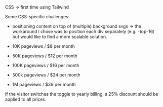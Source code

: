 CSS -> first time using Tailwind

Some CSS-specific challenges:

- positioning content on top of (multiple) background svgs -> the workaround I chose was to position each div separately (e.g. -top-16) but would like to find a more scalable solution.

- 10K pageviews / $8 per month
- 50K pageviews / $12 per month
- 100K pageviews / $16 per month
- 500k pageviews / $24 per month
- 1M pageviews / $36 per month

If the visitor switches the toggle to yearly billing, a 25% discount should be applied to all prices.
